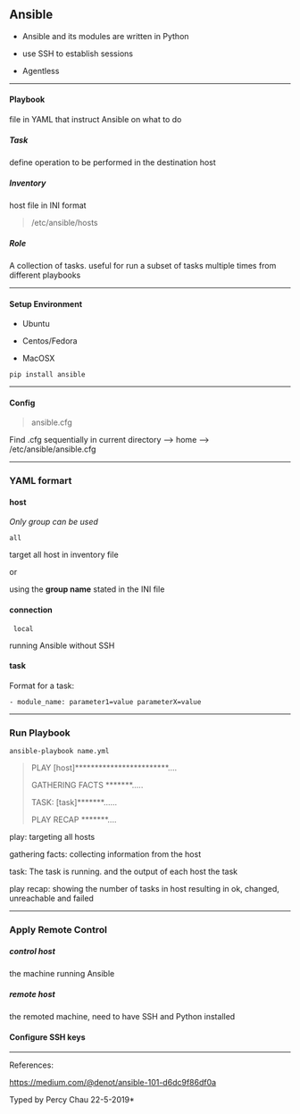 ## <b>Ansible</b> 

- Ansible and its modules are written in Python

- use SSH to establish sessions

- Agentless

---

  #### Playbook

file in YAML that instruct Ansible on what to do

##### Task

define operation to be performed in the destination host

##### Inventory

host file in INI format

>  /etc/ansible/hosts

##### Role

A collection of tasks. useful for run a subset of tasks multiple times from different playbooks

---

#### Setup Environment

- Ubuntu

- Centos/Fedora

- MacOSX

<code>pip install ansible</code>

---

#### Config

> ansible.cfg

Find .cfg sequentially in current directory --> home --> /etc/ansible/ansible.cfg

---

### YAML formart

#### host

*Only group can be used*

<code>all</code>

target all host in inventory file 

or 

using the __group name__ stated in the INI file

#### connection

<code> local</code>

running Ansible without SSH

#### task

Format for a task:

<code>- module_name: parameter1=value parameterX=value</code>

---

### Run Playbook

<code>ansible-playbook name.yml</code>



> PLAY [host]************************....
>
> GATHERING FACTS *******.....
>
> TASK: [task]*******......
>
> PLAY RECAP *******....
>



play:	 					targeting all hosts

gathering facts: 	collecting  information from the host

task: 						The task is running. and the output of each host the task		

play recap: 			 showing the number of tasks in host resulting in ok, changed, unreachable and failed



---

### Apply Remote Control

##### control host 

the machine running Ansible

##### remote host

the remoted machine, need to have SSH and Python installed 



#### Configure SSH keys







---

References:

<https://medium.com/@denot/ansible-101-d6dc9f86df0a>



Typed by Percy Chau 22-5-2019*












